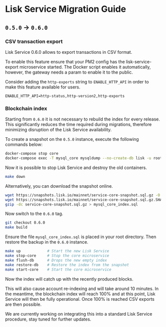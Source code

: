 # Lisk Service Migration Guide

## `0.5.0` -> `0.6.0`

### CSV transaction export

Lisk Service 0.6.0 allows to export transactions in CSV format.

To enable this feature ensure that your PM2 config has the lisk-service-export microservice started. The Docker script enables it automatically, however, the gateway needs a param to enable it to the public.

Consider adding the `http-exports` string to `ENABLE_HTTP_API` in order to make this feature available for users.

`ENABLE_HTTP_API=http-status,http-version2,http-exports`

### Blockchain index

Starting from `0.6.0` it is not necessary to rebuild the index for every release. This significantly reduces the time required during migrations, therefore minimizing disruption of the Lisk Service availability.

To create a snapshot on the `0.5.0` instance, execute the following commands below: 

```bash
docker-compose stop core
docker-compose exec -T mysql_core mysqldump --no-create-db lisk -u root -ppassword > mysql_core_index.sql
```

Now it is possible to stop Lisk Service and destroy the old containers.

```bash
make down
```

Alternatively, you can download the snapshot online.

```bash
wget https://snapshots.lisk.io/mainnet/service-core-snapshot.sql.gz -O service-core-snapshot.sql.gz
wget https://snapshots.lisk.io/mainnet/service-core-snapshot.sql.gz.SHA256 -O- | sha256sum -c
gzip -dc service-core-snapshot.sql.gz > mysql_core_index.sql
```

Now switch to the `0.6.0` tag.

```bash
git checkout 0.6.0
make build
```

Ensure the file `mysql_core_index.sql` is placed in your root directory.
Then restore the backup in the `0.6.0` instance.

```bash
make up            # Start the new Lisk Service
make stop-core     # Stop the core microservice
make flush-db      # Drops the new empty index
make restore-db    # Restore the index from the snapshot
make start-core    # Start the core microservice
```

Now the index will catch up with the recently produced blocks.

This will also cause account re-indexing and will take around 10 minutes. In the meantime, the blockchain index will reach 100% and at this point, Lisk Service will then be fully operational. Once 100% is reached CSV exports are then possible.

We are currently working on integrating this into a standard Lisk Service procedure, stay tuned for further updates.
